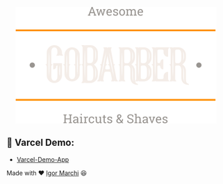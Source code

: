 <p align="center">
  <img alt="App Demo" src="src/assets/logo.svg">
</p>

## :rocket: Varcel Demo:
- [Varcel-Demo-App](https://go-barber-front-end.vercel.app/)


Made with ❤ [Igor Marchi](https://www.linkedin.com/in/igor-marchi/) :laughing:
